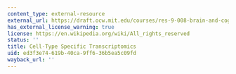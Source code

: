 ```yaml
---
content_type: external-resource
external_url: https://draft.ocw.mit.edu/courses/res-9-008-brain-and-cognitive-sciences-computational-tutorials/pages/cell-type-specific-transcriptomics/
has_external_license_warning: true
license: https://en.wikipedia.org/wiki/All_rights_reserved
status: ''
title: Cell-Type Specific Transcriptomics
uid: ed3f3e74-619b-40ca-9ff6-36b5ea5c09fd
wayback_url: ''
---
```

